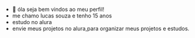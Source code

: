 - 👋 óla seja bem vindos ao meu perfil!
- me chamo lucas souza e tenho 15 anos
- estudo no alura
- envie meus projetos no alura,para organizar meus projetos e estudos.
